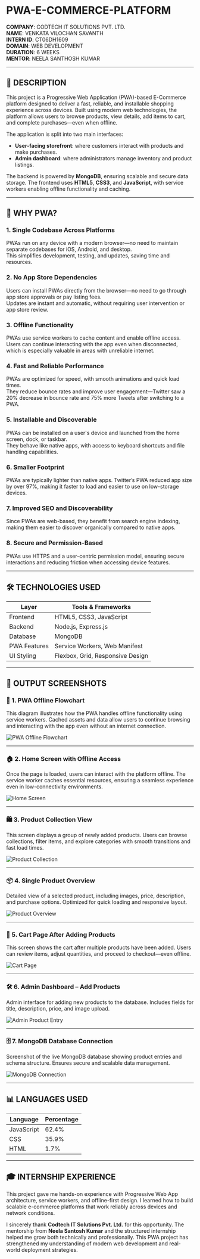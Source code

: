 # PWA-E-COMMERCE-PLATFORM

**COMPANY**: CODTECH IT SOLUTIONS PVT. LTD.  
**NAME**: VENKATA VILOCHAN SAVANTH  
**INTERN ID**: CT06DH1609  
**DOMAIN**: WEB DEVELOPMENT  
**DURATION**: 6 WEEKS  
**MENTOR**: NEELA SANTHOSH KUMAR

---

## 📄 DESCRIPTION

This project is a Progressive Web Application (PWA)-based E-Commerce platform designed to deliver a fast, reliable, and installable shopping experience across devices. Built using modern web technologies, the platform allows users to browse products, view details, add items to cart, and complete purchases—even when offline.

The application is split into two main interfaces:
- **User-facing storefront**: where customers interact with products and make purchases.
- **Admin dashboard**: where administrators manage inventory and product listings.

The backend is powered by **MongoDB**, ensuring scalable and secure data storage. The frontend uses **HTML5**, **CSS3**, and **JavaScript**, with service workers enabling offline functionality and caching.

---

## 🌟 WHY PWA?

### 1. Single Codebase Across Platforms  
PWAs run on any device with a modern browser—no need to maintain separate codebases for iOS, Android, and desktop.  
This simplifies development, testing, and updates, saving time and resources.

### 2. No App Store Dependencies  
Users can install PWAs directly from the browser—no need to go through app store approvals or pay listing fees.  
Updates are instant and automatic, without requiring user intervention or app store review.

### 3. Offline Functionality  
PWAs use service workers to cache content and enable offline access.  
Users can continue interacting with the app even when disconnected, which is especially valuable in areas with unreliable internet.

### 4. Fast and Reliable Performance  
PWAs are optimized for speed, with smooth animations and quick load times.  
They reduce bounce rates and improve user engagement—Twitter saw a 20% decrease in bounce rate and 75% more Tweets after switching to a PWA.

### 5. Installable and Discoverable  
PWAs can be installed on a user's device and launched from the home screen, dock, or taskbar.  
They behave like native apps, with access to keyboard shortcuts and file handling capabilities.

### 6. Smaller Footprint  
PWAs are typically lighter than native apps. Twitter’s PWA reduced app size by over 97%, making it faster to load and easier to use on low-storage devices.

### 7. Improved SEO and Discoverability  
Since PWAs are web-based, they benefit from search engine indexing, making them easier to discover organically compared to native apps.

### 8. Secure and Permission-Based  
PWAs use HTTPS and a user-centric permission model, ensuring secure interactions and reducing friction when accessing device features.

---

## 🛠️ TECHNOLOGIES USED

| Layer         | Tools & Frameworks                          |
|--------------|---------------------------------------------|
| Frontend     | HTML5, CSS3, JavaScript                     |
| Backend      | Node.js, Express.js                         |
| Database     | MongoDB                                     |
| PWA Features | Service Workers, Web Manifest               |
| UI Styling   | Flexbox, Grid, Responsive Design            |

---

## 📸 OUTPUT SCREENSHOTS

### 🔁 1. PWA Offline Flowchart

This diagram illustrates how the PWA handles offline functionality using service workers. Cached assets and data allow users to continue browsing and interacting with the app even without an internet connection.

![PWA Offline Flowchart](https://github.com/user-attachments/assets/4921b55f-16f4-40fe-b267-61074b7c5eed)

---

### 🏠 2. Home Screen with Offline Access

Once the page is loaded, users can interact with the platform offline. The service worker caches essential resources, ensuring a seamless experience even in low-connectivity environments.

![Home Screen](https://github.com/user-attachments/assets/342e6c97-c7bc-498a-8bd2-5c206fb6ee9a)

---

### 🛍️ 3. Product Collection View

This screen displays a group of newly added products. Users can browse collections, filter items, and explore categories with smooth transitions and fast load times.

![Product Collection](https://github.com/user-attachments/assets/6ad53ca2-f206-45e2-87ac-8701d8b15d2a)

---

### 📦 4. Single Product Overview

Detailed view of a selected product, including images, price, description, and purchase options. Optimized for quick loading and responsive layout.

![Product Overview](https://github.com/user-attachments/assets/8338cd0b-5f8d-4e21-b280-4af133934ac0)

---

### 🛒 5. Cart Page After Adding Products

This screen shows the cart after multiple products have been added. Users can review items, adjust quantities, and proceed to checkout—even offline.

![Cart Page](https://github.com/user-attachments/assets/8b20b77f-8b28-4ff0-bc55-45becca74966)

---

### 🛠️ 6. Admin Dashboard – Add Products

Admin interface for adding new products to the database. Includes fields for title, description, price, and image upload.

![Admin Product Entry](https://github.com/user-attachments/assets/eeee9907-4698-4ab5-8dc6-c7590fb672a8)

---

### 🗄️ 7. MongoDB Database Connection

Screenshot of the live MongoDB database showing product entries and schema structure. Ensures secure and scalable data management.

![MongoDB Connection](https://github.com/user-attachments/assets/654671d0-f768-4b3f-84c4-a7b34b55533c)

---

## 📊 LANGUAGES USED

| Language   | Percentage |
|------------|------------|
| JavaScript | 62.4%      |
| CSS        | 35.9%      |
| HTML       | 1.7%       |

---

## 🎓 INTERNSHIP EXPERIENCE

This project gave me hands-on experience with Progressive Web App architecture, service workers, and offline-first design. I learned how to build scalable e-commerce platforms that work reliably across devices and network conditions.

I sincerely thank **Codtech IT Solutions Pvt. Ltd.** for this opportunity. The mentorship from **Neela Santosh Kumar** and the structured internship helped me grow both technically and professionally. This PWA project has strengthened my understanding of modern web development and real-world deployment strategies.
